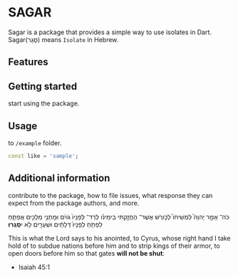 # SAGAR

Sagar is a package that provides a simple way to use isolates in Dart.
Sagar(סָגַר) means `Isolate` in Hebrew.

## Features

## Getting started

start using the package.

## Usage

to `/example` folder.

```dart
const like = 'sample';
```

## Additional information

contribute to the package, how to file issues, what response they can expect
from the package authors, and more.

כֹּה־  אָמַ֣ר  יְהוָה֮  לִמְשִׁיחֹו֮  לְכֹ֣ורֶשׁ  אֲשֶׁר־  הֶחֱזַ֣קְתִּי  בִֽימִינֹ֗ו  לְרַד־  לְפָנָיו֙  גֹּויִ֔ם  וּמָתְנֵ֥י  מְלָכִ֖ים  אֲפַתֵּ֑חַ  לִפְתֹּ֤חַ  לְפָנָיו֙  דְּלָתַ֔יִם  וּשְׁעָרִ֖ים  לֹ֥א  יִ**סָּגֵֽרוּ׃**

This is what the Lord says to his anointed, to Cyrus, whose right hand I take hold of to subdue nations before him and to strip kings of their armor, to open doors before him so that gates **will not be shut**:

- Isaiah 45:1
